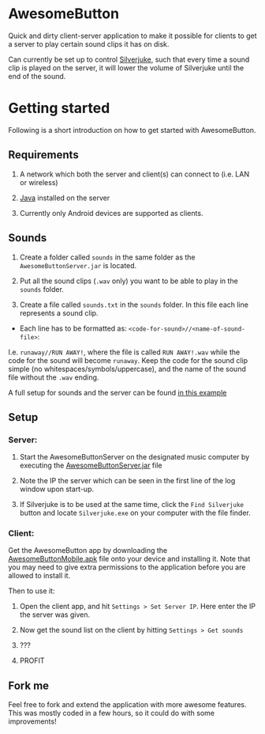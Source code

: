 AwesomeButton
=============

Quick and dirty client-server application to make it possible for
clients to get a server to play certain sound clips it has on disk.

Can currently be set up to control [Silverjuke](http://www.silverjuke.net/),
such that every time a sound clip is played on the server, it will
lower the volume of Silverjuke until the end of the sound.



Getting started
===============

Following is a short introduction on how to get started with AwesomeButton.


Requirements
------------

1. A network which both the server and client(s) can connect to
(i.e. LAN or wireless)

2. [Java](https://www.java.com/en/download/) installed on the server

3. Currently only Android devices are supported as clients.

Sounds
------

1. Create a folder called `sounds` in the same folder as the `AwesomeButtonServer.jar` is located.

2. Put all the sound clips (`.wav` only) you want to be able to play in the `sounds` folder.

3. Create a file called `sounds.txt` in the `sounds` folder. In this file each line represents
a sound clip.

  * Each line has to be formatted as: `<code-for-sound>//<name-of-sound-file>`:

I.e. `runaway//RUN AWAY!`, where the file is called `RUN AWAY!.wav` while the code for the 
sound will become `runaway`. Keep the code for the sound clip simple (no whitespaces/symbols/uppercase), and the name of the sound file without the `.wav` ending.

A full setup for sounds and the server can be found [in this example](https://github.com/mktange/AwesomeButton/releases/download/1.0/ExampleSetup.zip)

Setup
-----

### Server:

1. Start the AwesomeButtonServer on the designated music computer by executing the [AwesomeButtonServer.jar](https://github.com/mktange/AwesomeButton/releases/download/1.0/AwesomeButtonMobile.apk) file

2. Note the IP the server which can be seen in the first line of the log window upon start-up.

3. If Silverjuke is to be used at the same time, click the `Find Silverjuke` button and locate `Silverjuke.exe` on your computer with the file finder.

### Client:

Get the AwesomeButton app by downloading the [AwesomeButtonMobile.apk](https://github.com/mktange/AwesomeButton/releases/download/1.0/AwesomeButtonMobile.apk) file onto your device and installing it. Note that you may need to give extra permissions to the application before you are allowed to install it.

Then to use it:

1. Open the client app, and hit `Settings > Set Server IP`. Here enter the IP the server was given.

2. Now get the sound list on the client by hitting `Settings > Get sounds`

3. ???

4. PROFIT


Fork me
-------

Feel free to fork and extend the application with more awesome features. This was mostly coded in a few hours, so it could do with some improvements!